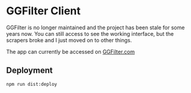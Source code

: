 # GGFilter Client

GGFilter is no longer maintained and the project has been stale for some years now. You can still access to see the working interface, but the scrapers broke and I just moved on to other things.

The app can currently be accessed on [GGFilter.com](http://ggfilter.com)

## Deployment

```
npm run dist:deploy
```
